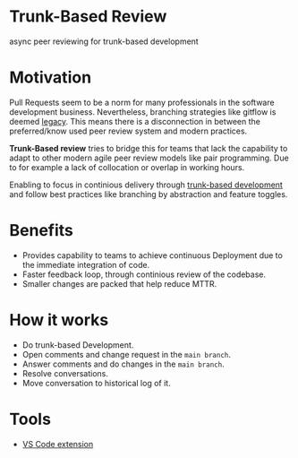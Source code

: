 # Trunk-Based Review

async peer reviewing for trunk-based development

# Motivation

Pull Requests seem to be a norm for many professionals in the software development business. Nevertheless, branching strategies like gitflow is deemed [legacy](https://www.atlassian.com/continuous-delivery/continuous-integration/trunk-based-development). This means there is a disconnection in between the preferred/know used peer review system and modern practices.

**Trunk-Based review** tries to bridge this for teams that lack the capability to adapt to other modern agile peer review models like pair programming. Due to for example a lack of collocation or overlap in working hours.

Enabling to focus in continious delivery through [trunk-based development](https://www.atlassian.com/continuous-delivery/continuous-integration/trunk-based-development) and follow best practices like branching by abstraction and feature toggles.

# Benefits

- Provides capability to teams to achieve continuous Deployment due to the immediate integration of code.
- Faster feedback loop, through continious review of the codebase.
- Smaller changes are packed that help reduce MTTR.

# How it works

- Do trunk-based Development.
- Open comments and change request in the `main branch`.
- Answer comments and do changes in the `main branch`.
- Resolve conversations. 
- Move conversation to historical log of it.

# Tools

- [VS Code extension](https://marketplace.visualstudio.com/items?itemName=kanekotic.trunk-based-review)

